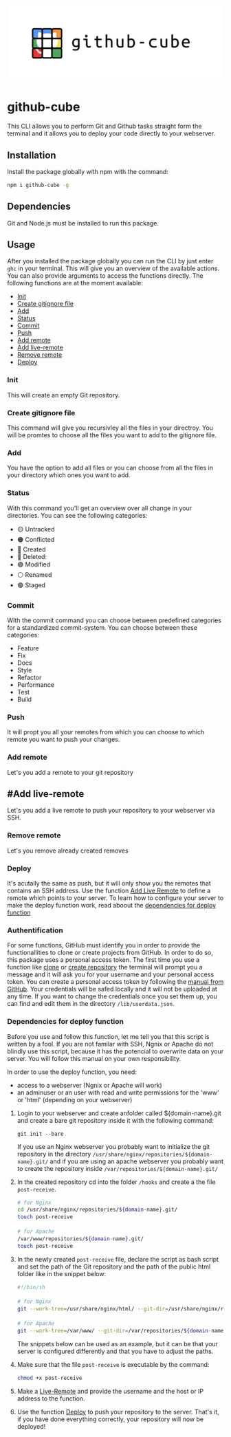 [![github-cube](https://raw.githubusercontent.com/jeromehaas/github-cube/master/images/github-cube-logo.png)](https://github.com/jeromehaas/github-cube)

# github-cube
This CLI allows you to perform Git and Github tasks straight form the terminal and it allows you to deploy your code directly to your webserver.

## Installation
Install the package globally with npm with the command: 
```sh
npm i github-cube -g
```

## Dependencies 
Git and Node.js must be installed to run this package.

## Usage
After you installed the package globally you can run the CLI by just enter `ghc` in your terminal. This will give you an overview of the available actions.  
You can also provide arguments to access the functions directly.
The following functions are at the moment available:

- [Init](#init)
- [Create gitignore file](#create-gitignore-file)
- [Add](#add)
- [Status](#status)
- [Commit](#commit)
- [Push](#push)
- [Add remote](#add-remote)
- [Add live-remote](#add-live-remote)
- [Remove remote](#remove-remote)
- [Deploy](#deploy)

### Init
This will create an empty Git repository.

### Create gitignore file
This command will give you recursivley all the files in your directroy. You will be promtes to choose all the files you want to add to the gitignore file.

### Add
You have the option to add all files or you can choose from all the files in your directory which ones you want to add.

### Status
With this command you'll get an overview over all change in your directories. You can see the following categories:
- 🟡 Untracked  
- 🟠 Conflicted   
- 🔵 Created  
- 🔴 Deleted:  
- 🟣 Modified  
- ⚪ Renamed  
- 🟢 Staged  

### Commit 
WIth the commit command you can choose between predefined categories for a standardized commit-system. 
You can choose between these categories:
- Feature
- Fix
- Docs
- Style
- Refactor
- Performance
- Test
- Build

### Push
It will propt you all your remotes from which you can choose to which remote you want to push your changes.

### Add remote
Let's you add a remote to your git repository

## #Add live-remote
Let's you add a live remote to push your repository to your webserver via SSH.

### Remove remote
Let's you remove already created removes

### Deploy
It's acutally the same as push, but it will only show you the remotes that contains an SSH address.
Use the function [Add Live Remote](#add-live-remote) to define a remote which points to your server. To learn how to configure your server to make the deploy function work, read aboout the [dependencies for deploy function](#dependencies-for-deploy-function)

### Authentification
For some functions, GitHub must identify you in order to provide the functionallities to clone or create projects from GitHub. In order to do so, this package uses a personal access token. 
The first time you use a function like [clone](#clone) or [create repository](#create-repository) the terminal will prompt you a message and it will ask you for your username and your personal access token.
You can create a personal access token by following the [manual from GitHub](https://docs.github.com/en/github/authenticating-to-github/creating-a-personal-access-token).
Your credentials will be safed locally and it will not be uploaded at any time. If you want to change the credentials once you set them up, you can find and edit them in the directory `/lib/userdata.json`.

### Dependencies for deploy function
Before you use and follow this function, let me tell you that this script is written by a fool. If you are not familar with SSH, Ngnix or Apache do not blindly use this script, because it has the potencial to overwrite data on your server.
You will follow this manual on your own responsibility.

In order to use the deploy function, you need: 
- access to a webserver (Ngnix or Apache will work)
- an adminuser or an user with read and write permissions for the 'www' or 'html' (depending on your webserver) 

1. Login to your webserver and create anfolder called ${domain-name}.git and create a bare git repository inside it with the following command:
	```
	git init --bare
	```   

	If you use an Nginx webserver you probably want to initialize the git repository in the directory `/usr/share/nginx/repositories/${domain-name}.git/` and if you are using an apache webserver you probably want to create the repository inside `/var/repositories/${domain-name}.git/`
 
2. In the created repository cd into the folder `/hooks` and create a the file `post-receive`.
	```sh
	# for Nginx
	cd /usr/share/nginx/repositories/${domain-name}.git/	
	touch post-receive

	# for Apache
	/var/www/repositories/${domain-name}.git/	
	touch post-receive
	```

3. In the newly created `post-receive` file, declare the script as bash script and set the path of the Git repository and the path of the public html folder like in the snippet below:
	```sh
	#!/bin/sh

	# for Nginx
	git --work-tree=/usr/share/nginx/html/ --git-dir=/usr/share/nginx/repositories/${domain-name}.git checkout -f master

	# for Apache
	git --work-tree=/var/www/ --git-dir=/var/repositories/${domain-name}.git/ checkout -f master
	```

	The snippets below can be used as an example, but it can be that your server is configured differently and that you have to adjust the paths.

4. Make sure that the file `post-receive` is executable by the command:
	```sh
	chmod +x post-receive
	```

5. Make a [Live-Remote](#add-live-remote) and provide the username and the host or IP address to the function.     

6. Use the function [Deploy](#deploy) to push your repository to the server. 
	That's it, if you have done everything correctly, your repository will now be deployed!





